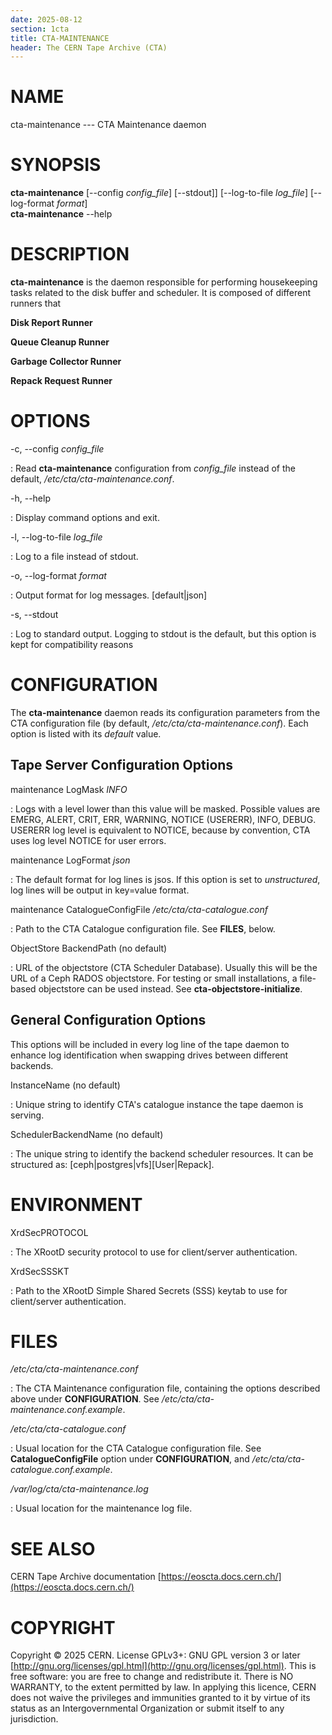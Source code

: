 ```yaml
---
date: 2025-08-12
section: 1cta
title: CTA-MAINTENANCE
header: The CERN Tape Archive (CTA)
---
```

<!---
@project      The CERN Tape Archive (CTA)
@copyright    Copyright © 2020-2025 CERN
@license      This program is free software, distributed under the terms of the GNU General Public
              Licence version 3 (GPL Version 3), copied verbatim in the file "COPYING". You can
              redistribute it and/or modify it under the terms of the GPL Version 3, or (at your
              option) any later version.

              This program is distributed in the hope that it will be useful, but WITHOUT ANY
              WARRANTY; without even the implied warranty of MERCHANTABILITY or FITNESS FOR A
              PARTICULAR PURPOSE. See the GNU General Public License for more details.

              In applying this licence, CERN does not waive the privileges and immunities
              granted to it by virtue of its status as an Intergovernmental Organization or
              submit itself to any jurisdiction.
--->

# NAME

cta-maintenance --- CTA Maintenance daemon

# SYNOPSIS

**cta-maintenance** \[\--config *config_file*] \[\--stdout]] \[\--log-to-file *log_file*] \[\--log-format *format*]\
**cta-maintenance** \--help

# DESCRIPTION

**cta-maintenance** is the daemon responsible for performing housekeeping tasks related to the disk buffer and scheduler. It is composed of different runners that 

**Disk Report Runner**

**Queue Cleanup Runner**

**Garbage Collector Runner**

**Repack Request Runner**

# OPTIONS

-c, \--config *config_file*

:   Read **cta-maintenance** configuration from *config_file* instead of the default,
    */etc/cta/cta-maintenance.conf*.

-h, \--help

:   Display command options and exit.

-l, \--log-to-file *log_file*

:   Log to a file instead of stdout.

-o, \--log-format *format*

:   Output format for log messages. \[default\|json\]

-s, \--stdout

:   Log to standard output. Logging to stdout is the default, but this option is kept for compatibility reasons

# CONFIGURATION

The **cta-maintenance** daemon reads its configuration parameters from the CTA configuration file (by
default, */etc/cta/cta-maintenance.conf*). Each option is listed with its *default* value.

## Tape Server Configuration Options
maintenance LogMask *INFO*

:   Logs with a level lower than this value will be masked. Possible
    values are EMERG, ALERT, CRIT, ERR, WARNING, NOTICE (USERERR), INFO,
    DEBUG. USERERR log level is equivalent to NOTICE, because by
    convention, CTA uses log level NOTICE for user errors.

maintenance LogFormat *json*

:   The default format for log lines is jsos. If
    this option is set to *unstructured*, log lines will be output in key=value format.

maintenance CatalogueConfigFile */etc/cta/cta-catalogue.conf*

:   Path to the CTA Catalogue configuration file. See **FILES**, below.

ObjectStore BackendPath (no default)

:   URL of the objectstore (CTA Scheduler Database). Usually this will
    be the URL of a Ceph RADOS objectstore. For testing or small
    installations, a file-based objectstore can be used instead. See
    **cta-objectstore-initialize**.

## General Configuration Options

This options will be included in every log line of the tape daemon to
enhance log identification when swapping drives between different backends.

InstanceName (no default)

:   Unique string to identify CTA\'s catalogue instance the tape daemon is serving.

SchedulerBackendName (no default)

:   The unique string to identify the backend scheduler resources. It
    can be structured as: \[ceph\|postgres\|vfs]\[User\|Repack].

# ENVIRONMENT

XrdSecPROTOCOL

:   The XRootD security protocol to use for client/server authentication.

XrdSecSSSKT

:   Path to the XRootD Simple Shared Secrets (SSS) keytab to use for
    client/server authentication.

# FILES

*/etc/cta/cta-maintenance.conf*

:   The CTA Maintenance configuration file, containing the options
    described above under **CONFIGURATION**. See */etc/cta/cta-maintenance.conf.example*.

*/etc/cta/cta-catalogue.conf*

:   Usual location for the CTA Catalogue configuration file. See **CatalogueConfigFile**
    option under **CONFIGURATION**, and */etc/cta/cta-catalogue.conf.example*.

*/var/log/cta/cta-maintenance.log*

:   Usual location for the maintenance log file.

# SEE ALSO

CERN Tape Archive documentation [https://eoscta.docs.cern.ch/](https://eoscta.docs.cern.ch/)

# COPYRIGHT

Copyright © 2025 CERN. License GPLv3+: GNU GPL version 3 or later [http://gnu.org/licenses/gpl.html](http://gnu.org/licenses/gpl.html).
This is free software: you are free to change and redistribute it. There is NO WARRANTY, to the extent permitted by law.
In applying this licence, CERN does not waive the privileges and immunities granted to it by virtue of its status as an
Intergovernmental Organization or submit itself to any jurisdiction.

